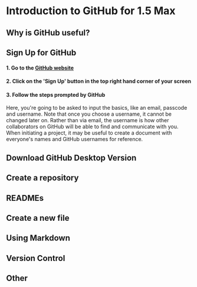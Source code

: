 # Introduction to GitHub for 1.5 Max
## Why is GitHub useful?
## Sign Up for GitHub
#### 1. Go to the [GitHub website](https://github.com/)
#### 2. Click on the 'Sign Up' button in the top right hand corner of your screen
#### 3. Follow the steps prompted by GitHub
Here, you're going to be asked to input the basics, like an email, passcode and username. Note that once you choose a username, it cannot be changed later on. Rather than via email, the username is how other collaborators on GitHub will be able to find and communicate with you. When initiating a project, it may be useful to create a document with everyone's names and GitHub usernames for reference.
## Download GitHub Desktop Version
## Create a repository
## READMEs
## Create a new file
## Using Markdown
## Version Control

## Other
